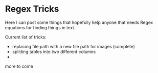 # Regex Tricks

Here I can post some things that hopefully help anyone that needs Regex equations for finding things in text.

Current list of tricks:

- replacing file path with a new file path for images (complete)
- splitting tables into two different columns
- 

more to come
